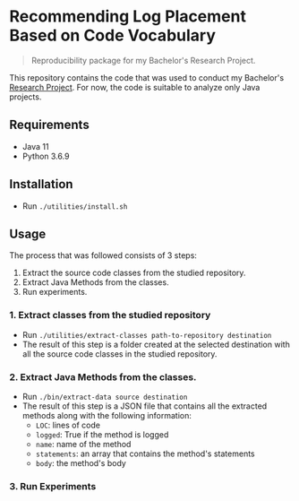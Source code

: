 # Recommending Log Placement Based on Code Vocabulary
>  Reproducibility package for my Bachelor's Research Project. 

This repository contains the code that was used to conduct my Bachelor's [Research Project](/docs/log_recommendation_paper.pdf). For now, the code is suitable to analyze only Java projects.

## Requirements
- Java 11
- Python 3.6.9

## Installation
- Run `./utilities/install.sh`

## Usage
The process that was followed consists of 3 steps: 
1. Extract the source code classes from the studied repository. 
2. Extract Java Methods from the classes. 
3. Run experiments.

### 1. Extract classes from the studied repository
- Run `./utilities/extract-classes path-to-repository destination`
- The result of this step is a folder created at the selected destination with all the source code classes in the studied repository.
### 2. Extract Java Methods from the classes.  
- Run `./bin/extract-data source destination`
- The result of this step is a JSON file that contains all the extracted methods along with the following information:
  - `LOC`: lines of code
  - `logged`: True if the method is logged
  - `name`: name of the method
  - `statements`: an array that contains the method's statements
  - `body`: the method's body 

### 3. Run Experiments
